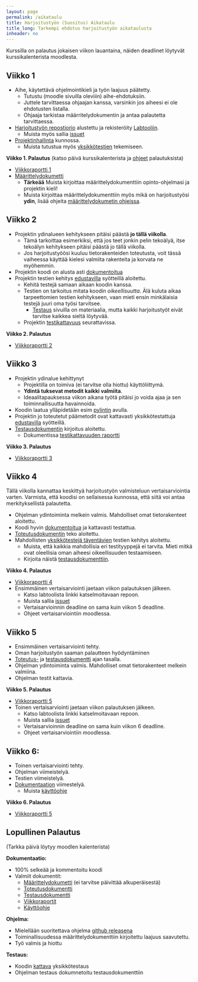 ```yaml
---
layout: page
permalink: /aikataulu
title: Harjoitustyön (Suositus) Aikataulu  
title_long: Tarkempi ehdotus harjoitustyön aikataulusta
inheader: no
---
```


Kurssilla on palautus jokaisen viikon lauantaina, näiden deadlinet löytyvät kurssikalenterista moodlesta. 

## Viikko 1
- Aihe, käytettävä ohjelmointikieli ja työn laajuus päätetty.
    - Tutustu (moodle sivuilla oleviiin) aihe-ehdotuksiin.
    - Juttele tarvittaessa ohjaajan kanssa, varsinkin jos aiheesi ei ole ehdotusten listalla. 
    - Ohjaaja tarkistaa määrritelydokumentin ja antaa palautetta tarvittaessa. 
- [Harjoitustyön repostiorio](/git) alustettu ja rekisteröity [Labtooliin](https://study.cs.helsinki.fi/labtool/).
    - Muista myös sallia [issuet](/git#issuiden-salliminen)
- [Projektinhallinta](/projektinhallinta#projektin-hallinta) kunnossa. 
    - Muista tutustua myös [yksikkötestien](/unittest) tekemiseen.

**Viikko 1. Palautus** (katso päivä kurssikalenterista ja [ohjeet](/dokumentaatio) palautuksista)
- [Viikkoraportti 1](/dokumentaatio#viikkopalautukset)
- [Määrittelydokumetti](dokumentaatio#määrittelydokumentti)
    - **Tärkeää** Muista kirjoittaa määrittelydokumenttiin opinto-ohjelmasi ja projektin kieli!
    - Muista kirjoittaa määrittelydokumenttiin myös mikä on harjoitustyösi **ydin**, lisää ohjeita [määrittelydokumetin ohjeissa](dokumentaatio#määrittelydokumentti).


## Viikko 2
- Projektin ydinalueen kehitykseen pitäisi päästä **jo tällä viikolla**. 
    - Tämä tarkoittaa esimerkiksi, että jos teet jonkin pelin tekoälyä, itse tekoälyn kehitykseen pitäisi päästä jo tällä viikolla. 
    - Jos harjoitustyöösi kuuluu tietorakenteiden toteutusta, voit tässä vaiheessa käyttää kielesi valmiita rakenteita ja korvata ne myöhemmin.
- Projektin koodi on alusta asti [dokumentoitua](/dokumentaatio#koodin-dokumentointi) 
- Projektin testien kehitys [edustavilla](/respresentativeinputs) syötteillä aloitettu.
    - Kehitä testejä samaan aikaan koodin kanssa. 
    - Testien on tarkoitus mitata koodin *oikeellisuutta*. Älä kuluta aikaa tarpeettomien testien kehitykseen, vaan mieti ensin minkälaisia testejä juuri oma työsi tarvitsee. 
        - [Testaus](//testing) sivuilla on materiaalia, mutta kaikki harjoitustyöt eivät tarvitse kaikkea sieltä löytyvää. 
    - Projektin [testikattavuus](/unittest#onko-jo-testattu-tarpeeksi-testauskattavuus) seurattavissa. 

**Viikko 2. Palautus**
- [Viikkoraportti 2](/dokumentaatio#viikkopalautukset)

## Viikko 3
- Projektin ydinalue kehittynyt
    - Projektilla on toimiva (ei tarvitse olla hiottu) käyttöliittymä. 
    - **Ydintä tuksevat metodit kaikki valmiita**. 
    - Ideaalitapauksessa viikon aikana työtä pitäisi jo voida ajaa ja sen toiminnallisuutta havainnoida. 
- Koodin laatua ylläpidetään esim [pylintin](/pylint) avulla.
- Projektin jo toteutetut päämetodit ovat kattavasti yksikkötestattuja [edustavilla](/respresentativeinputs) syötteillä. 
- [Testausdokumentin](/dokumentaatio#testausdokumentti) kirjoitus aloitettu. 
    - Dokumentissa [testikattavuuden raportti](/unittest#onko-jo-testattu-tarpeeksi-testauskattavuus)


**Viikko 3. Palautus**
- [Viikkoraportti 3](/dokumentaatio#viikkopalautukset)


## Viikko 4
Tällä viikolla kannattaa keskittyä harjoitustyön valmisteluun vertaisarviointia varten. 
Varmista, että koodisi on sellaisessa kunnossa, että siitä voi antaa merkityksellistä palautetta.

- Ohjelman ydintoiminta melkein valmis. Mahdolliset omat tietorakenteet aloitettu. 
- Koodi hyvin [dokumentoitua](/dokumentaatio#koodin-dokumentointi) ja kattavasti testattua. 
- [Toteutusdokumentin](/dokumentaatio#toteutusdokumentti) teko aloitettu. 
- Mahdollisten [yksikkötestejä täyentävien](/testing#yksikkötestien-lisäksi) testien kehitys aloitettu.
    - Muista, että kaikkia mahdollisia eri testityyppejä ei tarvita. Mieti mitkä ovat oleellisia oman aiheesi oikeellisuuden testaamiseen. 
    - Kirjoita näistä [testausdokumenttiin](/dokumentaatio#testausdokumentti).


**Viikko 4. Palautus** 
- [Viikkoraportti 4](/dokumentaatio#viikkopalautukset)
- Ensimmäinen vertaisarviointi jaetaan viikon palautuksen jälkeen. 
    - Katso labtoolista linkki katselmoitavaan repoon. 
    - Muista sallia [issuet](/git#issuiden-salliminen)
    - Vertaisarvioinnin deadline on sama kuin viikon 5 deadline.
    - Ohjeet vertaisarviointiin moodlessa. 

## Viikko 5
- Ensimmäinen vertaisarviointi tehty. 
- Oman harjoitustyön saaman palautteen hyödyntäminen
- [Toteutus-](/dokumentaatio#toteutusdokumentti) ja [testausdokumentti](/dokumentaatio#testausdokumentti) ajan tasalla. 
- Ohjelman ydintoiminta valmis. Mahdolliset omat tietorakenteet melkein valmiina. 
- Ohjelman testit kattavia. 

**Viikko 5. Palautus** 
- [Viikkoraportti 5](/dokumentaatio#viikkopalautukset)
- Toinen vertaisarviointi jaetaan viikon palautuksen jälkeen. 
    - Katso labtoolista linkki katselmoitavaan repoon. 
    - Muista sallia [issuet](/git#issuiden-salliminen)
    - Vertaisarvioinnin deadline on sama kuin viikon 6 deadline.
    - Ohjeet vertaisarviointiin moodlessa. 


## Viikko 6:
- Toinen vertaisarviointi tehty.
- Ohjelman viimeistelyä.
- Testien viimeistelyä. 
- [Dokumentaation](/dokumentaatio) viimestelyä. 
    - Muista [käyttöohje](/dokumentaatio#käyttöohje)

**Viikko 6. Palautus**
- [Viikkoraportti 5](/dokumentaatio#viikkopalautukset)

## Lopullinen Palautus
(Tarkka päivä löytyy moodlen kalenterista)

**Dokumentaatio:**
- 100% selkeää ja kommentoitu koodi
- Valmiit dokumentit:
    - [Määrittelydokumetti](dokumentaatio#määrittelydokumentti) (ei tarvitse päivittää alkuperäisestä)
    - [Toteutusdokumentti](/dokumentaatio#toteutusdokumentti)
    - [Testausdokumentti](/dokumentaatio#testausdokumentti)
    - [Viikkoraportit](/dokumentaatio#viikkopalautukset)
    - [Käyttöohje](/dokumentaatio#käyttöohje)

**Ohjelma:**
-   Mielellään suoritettava ohjelma [github releasena](https://ohjelmistotekniikka-hy.github.io/python/viikko5#github-release) 
-   Toiminallisuudessa määrittelydokumenttiin kirjoitettu laajuus saavutettu.  
-   Työ valmis ja hiottu

**Testaus:**
-   Koodin [kattava](/testreqs) yksikkötestaus
-   Ohjelman testaus dokumnetoitu testausdokumenttiin


